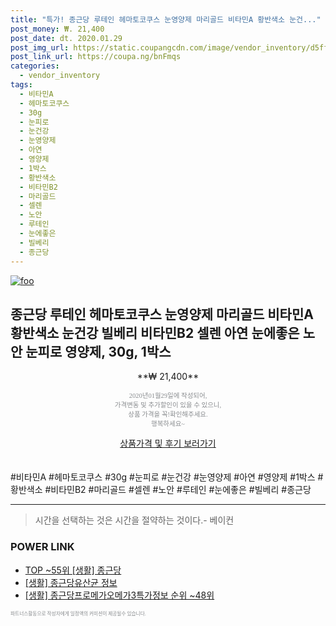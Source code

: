 ```yaml
--- 
title: "특가! 종근당 루테인 헤마토코쿠스 눈영양제 마리골드 비타민A 황반색소 눈건..." 
post_money: ₩. 21,400 
post_date: dt. 2020.01.29 
post_img_url: https://static.coupangcdn.com/image/vendor_inventory/d5ff/98c16f4e01c0e8b618a8d41874e4d67efea5d07acff22f1196dd501468ba.jpg 
post_link_url: https://coupa.ng/bnFmqs 
categories: 
  - vendor_inventory 
tags: 
  - 비타민A 
  - 헤마토코쿠스 
  - 30g 
  - 눈피로 
  - 눈건강 
  - 눈영양제 
  - 아연 
  - 영양제 
  - 1박스 
  - 황반색소 
  - 비타민B2 
  - 마리골드 
  - 셀렌 
  - 노안 
  - 루테인 
  - 눈에좋은 
  - 빌베리 
  - 종근당 
--- 
```

[![foo](https://static.coupangcdn.com/image/vendor_inventory/d5ff/98c16f4e01c0e8b618a8d41874e4d67efea5d07acff22f1196dd501468ba.jpg)](https://coupa.ng/bnFmqs) 

## 종근당 루테인 헤마토코쿠스 눈영양제 마리골드 비타민A 황반색소 눈건강 빌베리 비타민B2 셀렌 아연 눈에좋은 노안 눈피로 영양제, 30g, 1박스 
<p style="text-align: center;">**₩ 21,400**</p> 
<p style="text-align: center;"><span style="color: #898c8f; font-family: Georgia,Times,serif; font-size: 0.75em;">2020년01월29일에 작성되어, <br>가격변동 및 추가할인이 있을 수 있으니,<br> 상품 가격을 꼭!확인해주세요.<br>행복하세요~</span> 
</p>	 
<div markdown="0" style="text-align: center;"><a href="https://coupa.ng/bnFmqs" class="btn btn--success">상품가격 및 후기 보러가기</a></div> 
<br><br> 
  #비타민A #헤마토코쿠스 #30g #눈피로 #눈건강 #눈영양제 #아연 #영양제 #1박스 #황반색소 #비타민B2 #마리골드 #셀렌 #노안 #루테인 #눈에좋은 #빌베리 #종근당 
<hr> 

> 시간을 선택하는 것은 시간을 절약하는 것이다.- 베이컨 


### POWER LINK

* <a href="https://blog.naver.com/an0733/221785352768" target="_blank"> TOP ~55위 [생활] 종근당</a>
* <a href="https://blog.naver.com/sakai111/221758777519" target="_blank"> [생활] 종근당유산균 정보 </a>
* <a href="https://blog.naver.com/fasyy4321/221771297479" target="_blank"> [생활] 종근당프로메가오메가3특가정보 순위 ~48위</a>

<span style="color: #898c8f; font-family: Georgia,Times,serif; font-size: 0.55em;">파트너스활동으로 작성자에게 일정액의 커미션이 제공될수 있습니다.</span> 
